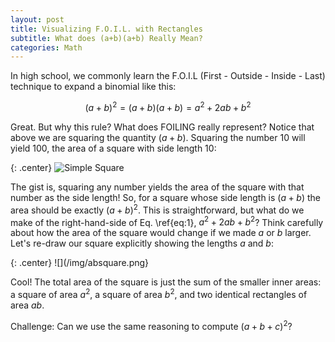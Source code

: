 ```yaml
---
layout: post
title: Visualizing F.O.I.L. with Rectangles
subtitle: What does (a+b)(a+b) Really Mean?
categories: Math
---
```


In high school, we commonly learn the F.O.I.L (First - Outside - Inside - Last) technique to expand a binomial like this: <br />

$$(a+b)^{2}=(a+b)(a+b)=a^{2}+2ab+b^{2}$$

Great. But why this rule? What does FOILING really represent? Notice that above we are squaring the quantity $(a+b)$. Squaring the number 10 will yield 100, the area of a square with side length 10: <br />

{: .center}
![Simple Square](/img/Square.png)

The gist is, squaring any number yields the area of the square with that number as the side length! So, for a square whose side length is $(a+b)$ the area should be exactly $(a+b)^{2}$. This is straightforward, but what do we make of the right-hand-side of Eq. \ref{eq:1}, $a^{2}+2ab+b^{2}$? Think carefully about how the area of the square would change if we made $a$ or $b$ larger. Let's re-draw our square explicitly showing the lengths $a$ and $b$: <br />

{: .center}
![](/img/absquare.png}

Cool! The total area of the square is just the sum of the smaller inner areas: a square of area $a^{2}$, a square of area $b^{2}$, and two identical rectangles of area $ab$. <br />

Challenge: Can we use the same reasoning to compute $(a+b+c)^{2}$?







